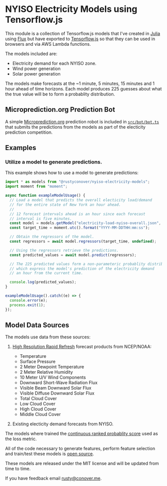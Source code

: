 # NYISO Electricity Models using Tensorflow.js

This module is a collection of Tensorflow.js models that I've created
in [Julia](https://julialang.org/) using [Flux](https://fluxml.ai/Flux.jl/stable/) but have exported to [Tensorflow.js](https://www.tensorflow.org/js) so that they
can be used in browsers and via AWS Lambda functions.

The models included are:

- Electricity demand for each NYISO zone.
- Wind power generation
- Solar power generation

The models make forecasts at the ~1 minute, 5 minutes, 15 minutes
and 1 hour ahead of time horizons. Each model produces 225 guesses
about what the true value will be to form a probablity distribution.

## Microprediction.org Prediction Bot

A simple [Microprediction.org](http://microprediction.com) prediction
robot is included in [`src/bot/bot.ts`](https://github.com/rustyconover/nyiso-electricity-models/blob/master/src/bot/bot.ts) that submits the
predictions from the models as part of the electicity prediction competition.

## Examples

### Utilize a model to generate predictions.

This example shows how to use a model to generate predictions:

```js
import * as models from "@rustyconover/nyiso-electricity-models";
import moment from "moment";

async function exampleModelUsage() {
  // Load a model that predicts the overall electicity load/demand
  // for the entire state of New York an hour ahead.
  //
  // 12 forecast intervals ahead is an hour since each forecast
  // interval is five minutes.
  const model = models.getModel("electricity-load-nyiso-overall.json", 12);
  const target_time = moment.utc().format("YYYY-MM-DDTHH:mm:ss");

  // Obtain the regressors of the model.
  const regressors = await model.regressors(target_time, undefined);

  // Using the regressors retrieve the predictions.
  const predicted_values = await model.predict(regressors);

  // The 225 predicted values form a non-parameteric probablity distribution
  // which express the model's prediction of the electricity demand
  // an hour from the current time.

  console.log(predicted_values);
}

exampleModelUsage().catch((e) => {
  console.error(e);
  process.exit(1);
});
```

## Model Data Sources

The models use data from these sources:

1. [High Resolution Rapid Refresh](https://rapidrefresh.noaa.gov/hrrr/) forecast products from NCEP/NOAA:

   - Temperature
   - Surface Pressure
   - 2 Meter Dewpoint Temperature
   - 2 Meter Relative Humidity
   - 10 Meter U/V Wind Components
   - Downward Short-Wave Radiation Flux
   - Visible Beam Downward Solar Flux
   - Visible Diffuse Downward Solar Flux
   - Total Cloud Cover
   - Low Cloud Cover
   - High Cloud Cover
   - Middle Cloud Cover

2. Existing electicity demand forecasts from NYISO.

The models where trained the [continuous ranked probablity score](https://www.lokad.com/continuous-ranked-probability-score) used as the loss metric.

All of the code necessary to generate features, perform feature selection
and train/test these models is [open source](https://github.com/rustyconover/microprediction-nyiso-electricity).

These models are released under the MIT license and will be updated
from time to time.

If you have feedback email [rusty@conover.me](mailto:rusty@conover.me).
